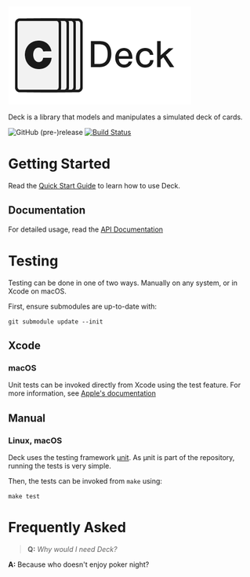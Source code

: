 ![Deck](assets.xcassets/Logo.imageset/Logo@2x.png)

Deck is a library that models and manipulates a
simulated deck of cards.  

![GitHub (pre-)release](https://img.shields.io/github/release/aaronjsutton/deck/all.svg)
[![Build Status](https://travis-ci.com/aaronjsutton/deck.svg?branch=master)](https://travis-ci.com/aaronjsutton/deck)

# Getting Started
Read the [Quick Start Guide](https://github.com/aaronjsutton/deck/wiki/Deck-Quick-Start-Guide) to learn how to use Deck.

## Documentation
For detailed usage, read the [API Documentation](https://docs.aaronjsutton.com/deck)

# Testing

Testing can be done in one of two ways. Manually on any system, or in Xcode on macOS.

First, ensure submodules are up-to-date with:
```
git submodule update --init
```

## Xcode
### macOS

Unit tests can be invoked directly from Xcode using the test feature.
For more information, see [Apple's documentation](https://developer.apple.com/documentation/xctest)

## Manual
### Linux, macOS

Deck uses the testing framework [µnit](https://nemequ.github.io/munit/).
As µnit is part of the repository, running the tests is very simple.

Then, the tests can be invoked from `make` using:
```
make test
```

# Frequently Asked
> **Q:** _Why would I need Deck?_

**A:** Because who doesn't enjoy poker night?
